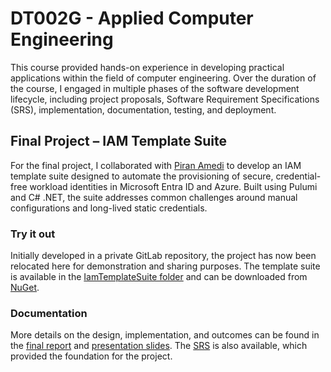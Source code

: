 # DT002G - Applied Computer Engineering

This course provided hands-on experience in developing practical applications within the field of computer engineering. 
Over the duration of the course, I engaged in multiple phases of the software development lifecycle, including project proposals, Software Requirement Specifications (SRS), implementation, documentation, testing, and deployment.

## Final Project – IAM Template Suite

For the final project, I collaborated with [Piran Amedi](https://github.com/amedipiran) to develop an IAM template suite designed to automate the provisioning of secure, credential-free workload identities in Microsoft Entra ID and Azure. 
Built using Pulumi and C# .NET, the suite addresses common challenges around manual configurations and long-lived static credentials.

### Try it out

Initially developed in a private GitLab repository, the project has now been relocated here for demonstration and sharing purposes. The template suite is available in the [IamTemplateSuite folder](./IamTemplateSuite) and can be downloaded from [NuGet](https://www.nuget.org/packages/Hoolit.Templates.IamTemplateSuite). 

### Documentation

More details on the design, implementation, and outcomes can be found in the [final report](./FinalReport.pdf) and [presentation slides](./Presentation.pdf).
The [SRS](./SRS.pdf) is also available, which provided the foundation for the project.

